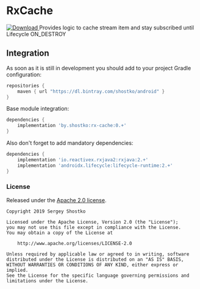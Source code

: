 # RxCache

[ ![Download](https://api.bintray.com/packages/shostko/android/rx-cache/images/download.svg) ](https://bintray.com/shostko/android/rx-cache/_latestVersion)
Provides logic to cache stream item and stay subscribed until Lifecycle ON_DESTROY

## Integration

As soon as it is still in development you should add to your project Gradle configuration:

```gradle
repositories {
    maven { url "https://dl.bintray.com/shostko/android" }
}
```

Base module integration:
```gradle
dependencies {
    implementation 'by.shostko:rx-cache:0.+'
}
```

Also don't forget to add mandatory dependencies:
```gradle
dependencies {
    implementation 'io.reactivex.rxjava2:rxjava:2.+' 
    implementation 'androidx.lifecycle:lifecycle-runtime:2.+'
}
```

### License

Released under the [Apache 2.0 license](LICENSE).

```
Copyright 2019 Sergey Shostko

Licensed under the Apache License, Version 2.0 (the "License");
you may not use this file except in compliance with the License.
You may obtain a copy of the License at

    http://www.apache.org/licenses/LICENSE-2.0

Unless required by applicable law or agreed to in writing, software
distributed under the License is distributed on an "AS IS" BASIS,
WITHOUT WARRANTIES OR CONDITIONS OF ANY KIND, either express or implied.
See the License for the specific language governing permissions and
limitations under the License.
```

